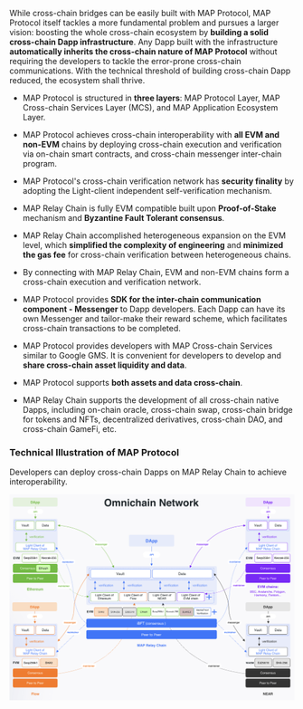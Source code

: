 While cross-chain bridges can be easily built with MAP Protocol, MAP Protocol itself tackles a more fundamental problem and pursues a larger vision: boosting the whole cross-chain ecosystem by **building a solid cross-chain Dapp infrastructure**. Any Dapp built with the infrastructure **automatically inherits the cross-chain nature of MAP Protocol** without requiring the developers to tackle the error-prone cross-chain communications. With the technical threshold of building cross-chain Dapp reduced, the ecosystem shall thrive.

* MAP Protocol is structured in **three layers**: MAP Protocol Layer, MAP Cross-chain Services Layer (MCS), and MAP Application Ecosystem Layer.

* MAP Protocol achieves cross-chain interoperability with **all EVM and non-EVM** chains by deploying cross-chain execution and verification via on-chain smart contracts, and cross-chain messenger inter-chain program.

* MAP Protocol's cross-chain verification network has **security finality** by adopting the Light-client independent self-verification mechanism.

* MAP Relay Chain is fully EVM compatible built upon **Proof-of-Stake** mechanism and **Byzantine Fault Tolerant consensus**. 

* MAP Relay Chain accomplished heterogeneous expansion on the EVM level, which **simplified the complexity of engineering** and **minimized the gas fee** for cross-chain verification between heterogeneous chains. 

* By connecting with MAP Relay Chain, EVM and non-EVM chains form a cross-chain execution and verification network. 

* MAP Protocol provides **SDK for the inter-chain communication component - Messenger** to Dapp developers. Each Dapp can have its own Messenger and tailor-make their reward scheme, which facilitates cross-chain transactions to be completed.

* MAP Protocol provides developers with MAP Cross-chain Services similar to Google GMS. It is convenient for developers to develop and **share cross-chain asset liquidity and data**.

* MAP Protocol supports **both assets and data cross-chain**.

* MAP Relay Chain supports the development of all cross-chain native Dapps, including on-chain oracle, cross-chain swap, cross-chain bridge for tokens and NFTs, decentralized derivatives, cross-chain DAO, and cross-chain GameFi, etc. 

### Technical Illustration of MAP Protocol

Developers can deploy cross-chain Dapps on MAP Relay Chain to achieve interoperability.

![](omnichain-network.png)
